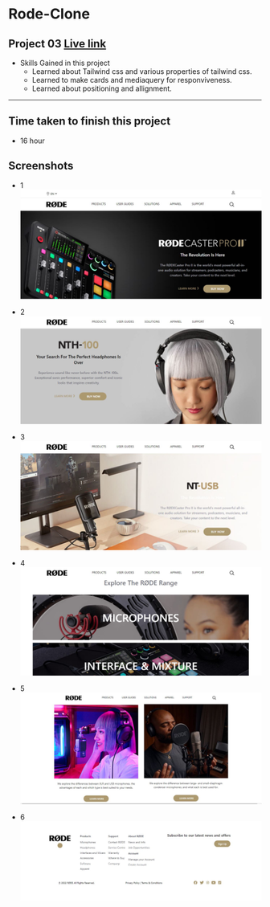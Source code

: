 # Rode-Clone

## Project 03  [Live link]()
- Skills Gained in this project
    - Learned about Tailwind css and various properties of tailwind css.
    - Learned to make cards and mediaquery for responviveness.
    - Learned about positioning and allignment.
---

## Time taken to finish this project

- 16 hour

## Screenshots

- 1 ![](./screenshots/rode-01.JPG)

- 2 ![](./screenshots/rode-02.JPG)

- 3 ![](./screenshots/rode-03.JPG)

- 4 ![](./screenshots/rode-04.JPG)

- 5 ![](./screenshots/rode-05.JPG)

- 6 ![](./screenshots/rode-06.JPG)








